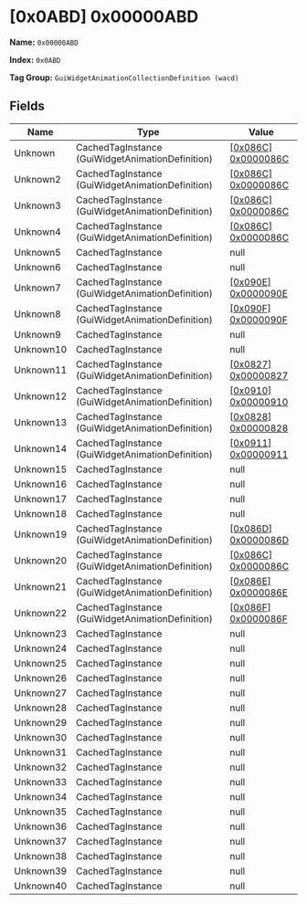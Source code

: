 # [0x0ABD] 0x00000ABD

**Name:** ```0x00000ABD```

**Index:** ```0x0ABD```

**Tag Group:** ```GuiWidgetAnimationCollectionDefinition (wacd)```

## Fields

Name	| Type	| Value
---	|---	|---	|
Unknown	|CachedTagInstance (GuiWidgetAnimationDefinition)	|[[0x086C] 0x0000086C](../GuiWidgetAnimationDefinition/086C.md)
Unknown2	|CachedTagInstance (GuiWidgetAnimationDefinition)	|[[0x086C] 0x0000086C](../GuiWidgetAnimationDefinition/086C.md)
Unknown3	|CachedTagInstance (GuiWidgetAnimationDefinition)	|[[0x086C] 0x0000086C](../GuiWidgetAnimationDefinition/086C.md)
Unknown4	|CachedTagInstance (GuiWidgetAnimationDefinition)	|[[0x086C] 0x0000086C](../GuiWidgetAnimationDefinition/086C.md)
Unknown5	|CachedTagInstance	|null
Unknown6	|CachedTagInstance	|null
Unknown7	|CachedTagInstance (GuiWidgetAnimationDefinition)	|[[0x090E] 0x0000090E](../GuiWidgetAnimationDefinition/090E.md)
Unknown8	|CachedTagInstance (GuiWidgetAnimationDefinition)	|[[0x090F] 0x0000090F](../GuiWidgetAnimationDefinition/090F.md)
Unknown9	|CachedTagInstance	|null
Unknown10	|CachedTagInstance	|null
Unknown11	|CachedTagInstance (GuiWidgetAnimationDefinition)	|[[0x0827] 0x00000827](../GuiWidgetAnimationDefinition/0827.md)
Unknown12	|CachedTagInstance (GuiWidgetAnimationDefinition)	|[[0x0910] 0x00000910](../GuiWidgetAnimationDefinition/0910.md)
Unknown13	|CachedTagInstance (GuiWidgetAnimationDefinition)	|[[0x0828] 0x00000828](../GuiWidgetAnimationDefinition/0828.md)
Unknown14	|CachedTagInstance (GuiWidgetAnimationDefinition)	|[[0x0911] 0x00000911](../GuiWidgetAnimationDefinition/0911.md)
Unknown15	|CachedTagInstance	|null
Unknown16	|CachedTagInstance	|null
Unknown17	|CachedTagInstance	|null
Unknown18	|CachedTagInstance	|null
Unknown19	|CachedTagInstance (GuiWidgetAnimationDefinition)	|[[0x086D] 0x0000086D](../GuiWidgetAnimationDefinition/086D.md)
Unknown20	|CachedTagInstance (GuiWidgetAnimationDefinition)	|[[0x086C] 0x0000086C](../GuiWidgetAnimationDefinition/086C.md)
Unknown21	|CachedTagInstance (GuiWidgetAnimationDefinition)	|[[0x086E] 0x0000086E](../GuiWidgetAnimationDefinition/086E.md)
Unknown22	|CachedTagInstance (GuiWidgetAnimationDefinition)	|[[0x086F] 0x0000086F](../GuiWidgetAnimationDefinition/086F.md)
Unknown23	|CachedTagInstance	|null
Unknown24	|CachedTagInstance	|null
Unknown25	|CachedTagInstance	|null
Unknown26	|CachedTagInstance	|null
Unknown27	|CachedTagInstance	|null
Unknown28	|CachedTagInstance	|null
Unknown29	|CachedTagInstance	|null
Unknown30	|CachedTagInstance	|null
Unknown31	|CachedTagInstance	|null
Unknown32	|CachedTagInstance	|null
Unknown33	|CachedTagInstance	|null
Unknown34	|CachedTagInstance	|null
Unknown35	|CachedTagInstance	|null
Unknown36	|CachedTagInstance	|null
Unknown37	|CachedTagInstance	|null
Unknown38	|CachedTagInstance	|null
Unknown39	|CachedTagInstance	|null
Unknown40	|CachedTagInstance	|null


